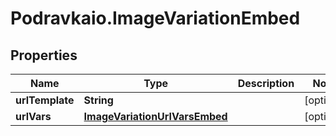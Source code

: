 # Podravkaio.ImageVariationEmbed

## Properties
Name | Type | Description | Notes
------------ | ------------- | ------------- | -------------
**urlTemplate** | **String** |  | [optional] 
**urlVars** | [**ImageVariationUrlVarsEmbed**](ImageVariationUrlVarsEmbed.md) |  | [optional] 


